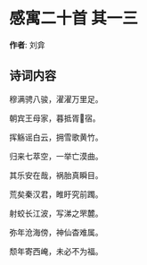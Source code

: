 # 感寓二十首  其一三

**作者**: 刘弇

## 诗词内容

穆满骋八骏，濯濯万里足。

朝宾王母家，暮抵胥𫗞宿。

挥觞谣白云，拥雪歌黄竹。

归来七萃空，一举亡漠曲。

其乐安在哉，祸胎真瞬目。

荒矣秦汉君，睢盱究前躅。

射蛟长江波，写涕之罘麓。

弥年沧海傍，神仙杳难属。

颓年寄西崦，未必不为福。

